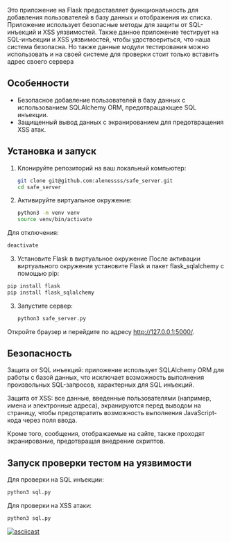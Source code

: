 Это приложение на Flask предоставляет функциональность для добавления пользователей в базу данных и отображения их списка. Приложение использует безопасные методы для защиты от SQL-инъекций и XSS уязвимостей. Также данное приложение тестирует на SQL-инъекции и XSS уязвимостей, чтобы удоствоериться, что наша система безопасна. Но также данные модули тестирования можно использовать и на своей системе для проверки стоит только вставить адрес своего сервера

## Особенности

- Безопасное добавление пользователей в базу данных с использованием SQLAlchemy ORM, предотвращающее SQL инъекции.
- Защищенный вывод данных с экранированием для предотвращения XSS атак.

## Установка и запуск

1. Клонируйте репозиторий на ваш локальный компьютер:

   ```bash
   git clone git@github.com:alenessss/safe_server.git
   cd safe_server

2. Активируйте виртуальное окружение:
   ```bash
   python3 -m venv venv
   source venv/bin/activate
   ```
   
Для отключения:
   ```bash
   deactivate
   ```

3. Установите Flask в виртуальное окружение
После активации виртуального окружения установите Flask и пакет flask_sqlalchemy с помощью pip:

```bash
pip install flask
pip install flask_sqlalchemy
```

3. Запустите сервер:

   ```bash
   python3 safe_server.py

Откройте браузер и перейдите по адресу http://127.0.0.1:5000/.

## Безопасность
Защита от SQL инъекций: приложение использует SQLAlchemy ORM для работы с базой данных, что исключает возможность выполнения произвольных SQL-запросов, характерных для SQL инъекций.

Защита от XSS: все данные, введенные пользователями (например, имена и электронные адреса), экранируются перед выводом на страницу, чтобы предотвратить возможность выполнения JavaScript-кода через поля ввода.

Кроме того, сообщения, отображаемые на сайте, также проходят экранирование, предотвращая внедрение скриптов.

## Запуск проверки тестом на уязвимости 

 Для проверки на SQL инъекции:
```bash
python3 sql.py
```

Для проверки на XSS атаки:
```bash
python3 sql.py
```
[![asciicast](https://asciinema.org/a/EpNH2NZtP0TZgCuQXXYyVpkB8.svg)](https://asciinema.org/a/EpNH2NZtP0TZgCuQXXYyVpkB8)
